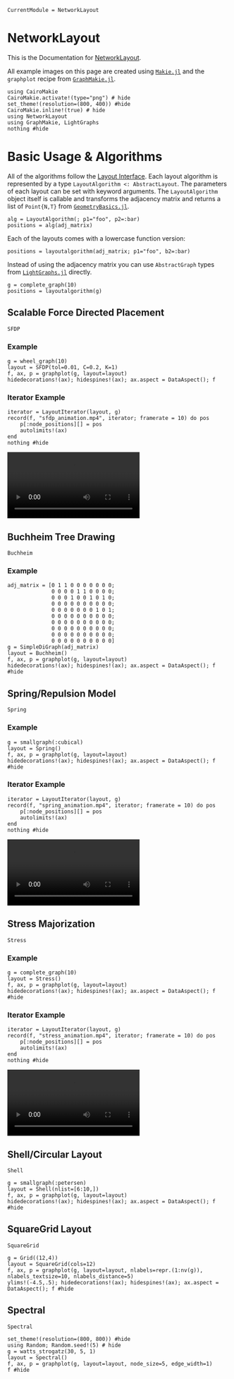 ```@meta
CurrentModule = NetworkLayout
```

# NetworkLayout
This is the Documentation for [NetworkLayout](https://github.com/JuliaGraphs/NetworkLayout.jl).

All example images on this page are created using [`Makie.jl`](https://github.com/JuliaPlots/Makie.jl) and the `graphplot` recipe from [`GraphMakie.jl`](https://github.com/JuliaPlots/GraphMakie.jl).

```@example layouts
using CairoMakie
CairoMakie.activate!(type="png") # hide
set_theme!(resolution=(800, 400)) #hide
CairoMakie.inline!(true) # hide
using NetworkLayout
using GraphMakie, LightGraphs
nothing #hide
```

# Basic Usage & Algorithms
All of the algorithms follow the [Layout Interface](@ref). Each layout algorithm
is represented by a type `LayoutAlgorithm <: AbstractLayout`. The parameters of each
layout can be set with keyword arguments. The `LayoutAlgorithm` object itself is
callable and transforms the adjacency matrix and returns a list of `Point{N,T}` from [`GeometryBasics.jl`](https://github.com/JuliaGeometry/GeometryBasics.jl).

```
alg = LayoutAlgorithm(; p1="foo", p2=:bar)
positions = alg(adj_matrix)
```
Each of the layouts comes with a lowercase function version:
```
positions = layoutalgorithm(adj_matrix; p1="foo", b2=:bar)
```

Instead of using the adjacency matrix you can use `AbstractGraph` types from [`LightGraphs.jl`](https://github.com/JuliaGraphs/LightGraphs.jl) directly.
```
g = complete_graph(10)
positions = layoutalgorithm(g)
```

## Scalable Force Directed Placement
```@docs
SFDP
```
### Example
```@example layouts
g = wheel_graph(10)
layout = SFDP(tol=0.01, C=0.2, K=1)
f, ax, p = graphplot(g, layout=layout)
hidedecorations!(ax); hidespines!(ax); ax.aspect = DataAspect(); f
```

### Iterator Example
```@example layouts
iterator = LayoutIterator(layout, g)
record(f, "sfdp_animation.mp4", iterator; framerate = 10) do pos
    p[:node_positions][] = pos
    autolimits!(ax)
end
nothing #hide
```
![sfdp animation](sfdp_animation.mp4)

## Buchheim Tree Drawing
```@docs
Buchheim
```
### Example
```@example layouts
adj_matrix = [0 1 1 0 0 0 0 0 0 0;
              0 0 0 0 1 1 0 0 0 0;
              0 0 0 1 0 0 1 0 1 0;
              0 0 0 0 0 0 0 0 0 0;
              0 0 0 0 0 0 0 1 0 1;
              0 0 0 0 0 0 0 0 0 0;
              0 0 0 0 0 0 0 0 0 0;
              0 0 0 0 0 0 0 0 0 0;
              0 0 0 0 0 0 0 0 0 0;
              0 0 0 0 0 0 0 0 0 0]
g = SimpleDiGraph(adj_matrix)
layout = Buchheim()
f, ax, p = graphplot(g, layout=layout)
hidedecorations!(ax); hidespines!(ax); ax.aspect = DataAspect(); f #hide
```

## Spring/Repulsion Model
```@docs
Spring
```
### Example
```@example layouts
g = smallgraph(:cubical)
layout = Spring()
f, ax, p = graphplot(g, layout=layout)
hidedecorations!(ax); hidespines!(ax); ax.aspect = DataAspect(); f #hide
```
### Iterator Example
```@example layouts
iterator = LayoutIterator(layout, g)
record(f, "spring_animation.mp4", iterator; framerate = 10) do pos
    p[:node_positions][] = pos
    autolimits!(ax)
end
nothing #hide
```
![spring animation](spring_animation.mp4)

## Stress Majorization
```@docs
Stress
```
### Example
```@example layouts
g = complete_graph(10)
layout = Stress()
f, ax, p = graphplot(g, layout=layout)
hidedecorations!(ax); hidespines!(ax); ax.aspect = DataAspect(); f #hide
```

### Iterator Example
```@example layouts
iterator = LayoutIterator(layout, g)
record(f, "stress_animation.mp4", iterator; framerate = 10) do pos
    p[:node_positions][] = pos
    autolimits!(ax)
end
nothing #hide
```
![stress animation](stress_animation.mp4)

##  Shell/Circular Layout
```@docs
Shell
```
```@example layouts
g = smallgraph(:petersen)
layout = Shell(nlist=[6:10,])
f, ax, p = graphplot(g, layout=layout)
hidedecorations!(ax); hidespines!(ax); ax.aspect = DataAspect(); f #hide
```

## SquareGrid Layout
```@docs
SquareGrid
```
```@example layouts
g = Grid((12,4))
layout = SquareGrid(cols=12)
f, ax, p = graphplot(g, layout=layout, nlabels=repr.(1:nv(g)), nlabels_textsize=10, nlabels_distance=5)
ylims!(-4.5,.5); hidedecorations!(ax); hidespines!(ax); ax.aspect = DataAspect(); f #hide
```

## Spectral
```@docs
Spectral
```
```@example layouts
set_theme!(resolution=(800, 800)) #hide
using Random; Random.seed!(5) # hide
g = watts_strogatz(30, 5, 1)
layout = Spectral()
f, ax, p = graphplot(g, layout=layout, node_size=5, edge_width=1)
f #hide
```
